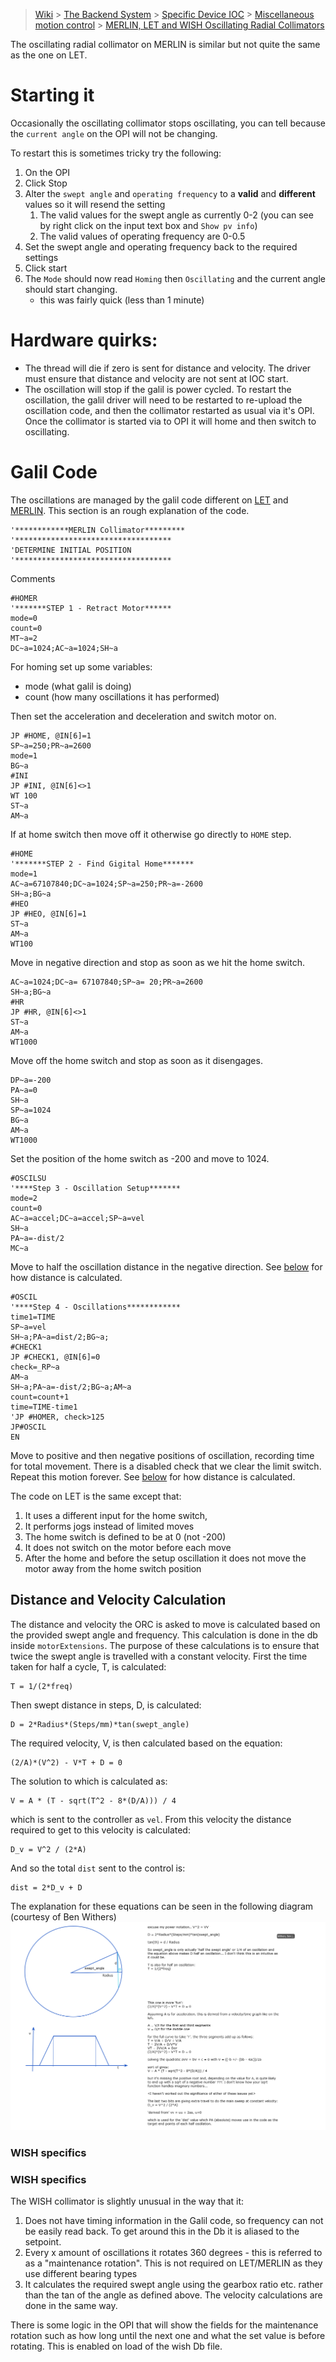> [Wiki](Home) > [The Backend System](The-Backend-System) > [Specific Device IOC](Specific-Device-IOC) > [Miscellaneous motion control](Miscellaneous-Motion-Control) > [MERLIN, LET and WISH Oscillating Radial Collimators](MERLIN,-LET-and-WISH-Oscillating-radial-collimators)

The oscillating radial collimator on MERLIN is similar but not quite the same as the one on LET.

# Starting it

Occasionally the oscillating collimator stops oscillating, you can tell because the `current angle` on the OPI will not be changing.

To restart this is sometimes tricky try the following:

1. On the OPI
1. Click Stop
1. Alter the `swept angle` and `operating frequency` to a **valid** and **different** values so it will resend the setting
   1. The valid values for the swept angle as currently 0-2 (you can see by right click on the input text box and `Show pv info`)
   1. The valid values of operating frequency are 0-0.5
1. Set the swept angle and operating frequency back to the required settings
1. Click start
1. The `Mode` should now read `Homing` then `Oscillating` and the current angle should start changing. 
    - this was fairly quick (less than 1 minute)

# Hardware quirks:
- The thread will die if zero is sent for distance and velocity. The driver must ensure that distance and velocity are not sent at IOC start.
- The oscillation will stop if the galil is power cycled. To restart the oscillation, the galil driver will need to be restarted to re-upload the oscillation code, and then the collimator restarted as usual via it's OPI. Once the collimator is started via to OPI it will home and then switch to oscillating. 

# Galil Code

The oscillations are managed by the galil code different on [LET](https://github.com/ISISComputingGroup/EPICS-galil/blob/master/GalilSup/Db/galil_Oscillating_Collimator.gmc) and [MERLIN](https://github.com/ISISComputingGroup/EPICS-galil/blob/master/GalilSup/Db/galil_Oscillating_Collimator_Merlin.gmc). This section is an rough explanation of the code.

```
'************MERLIN Collimator*********
'***********************************
'DETERMINE INITIAL POSITION
'***********************************
```
Comments

```
#HOMER
'*******STEP 1 - Retract Motor******
mode=0
count=0
MT~a=2
DC~a=1024;AC~a=1024;SH~a
```

For homing set up some variables:

- mode (what galil is doing) 
- count (how many oscillations it has performed)

Then set the acceleration and deceleration and switch motor on.

```
JP #HOME, @IN[6]=1
SP~a=250;PR~a=2600
mode=1
BG~a
#INI
JP #INI, @IN[6]<>1
WT 100
ST~a
AM~a
```

If at home switch then move off it otherwise go directly to `HOME` step.

```
#HOME
'*******STEP 2 - Find Gigital Home*******
mode=1
AC~a=67107840;DC~a=1024;SP~a=250;PR~a=-2600
SH~a;BG~a
#HEO
JP #HEO, @IN[6]=1
ST~a
AM~a
WT100
```
Move in negative direction and stop as soon as we hit the home switch.

```
AC~a=1024;DC~a= 67107840;SP~a= 20;PR~a=2600
SH~a;BG~a
#HR
JP #HR, @IN[6]<>1
ST~a
AM~a
WT1000
```
Move off the home switch and stop as soon as it disengages.

```
DP~a=-200
PA~a=0
SH~a
SP~a=1024
BG~a
AM~a
WT1000
```
Set the position of the home switch as -200 and move to 1024.

```
#OSCILSU
'****Step 3 - Oscillation Setup*******
mode=2
count=0
AC~a=accel;DC~a=accel;SP~a=vel
SH~a
PA~a=-dist/2
MC~a
```
Move to half the oscillation distance in the negative direction. See [below](#distance-calculation) for how distance is calculated.

```
#OSCIL
'****Step 4 - Oscillations************
time1=TIME
SP~a=vel
SH~a;PA~a=dist/2;BG~a;
#CHECK1
JP #CHECK1, @IN[6]=0
check=_RP~a
AM~a
SH~a;PA~a=-dist/2;BG~a;AM~a
count=count+1
time=TIME-time1
'JP #HOMER, check>125
JP#OSCIL
EN
```
Move to positive and then negative positions of oscillation, recording time for total movement. There is a disabled check that we clear the limit switch. Repeat this motion forever. See [below](#distance-calculation) for how distance is calculated.

The code on LET is the same except that:

1. It uses a different input for the home switch, 
1. It performs jogs instead of limited moves
1. The home switch is defined to be at 0 (not -200)
1. It does not switch on the motor before each move
1. After the home and before the setup oscillation it does not move the motor away from the home switch position

## Distance and Velocity Calculation

The distance and velocity the ORC is asked to move is calculated based on the provided swept angle and frequency. This calculation is done in the db inside `motorExtensions`. The purpose of these calculations is to ensure that twice the swept angle is travelled with a constant velocity. First the time taken for half a cycle, T, is calculated:
```
T = 1/(2*freq)
```
Then swept distance in steps, D, is calculated:
```
D = 2*Radius*(Steps/mm)*tan(swept_angle)
```
The required velocity, V, is then calculated based on the equation:
```
(2/A)*(V^2) - V*T + D = 0
```
The solution to which is calculated as:
```
V = A * (T - sqrt(T^2 - 8*(D/A))) / 4
```
which is sent to the controller as `vel`. From this velocity the distance required to get to this velocity is calculated:
```
D_v = V^2 / (2*A)
```
And so the total `dist` sent to the control is:
```
dist = 2*D_v + D
```

The explanation for these equations can be seen in the following diagram (courtesy of Ben Withers) ![ORC maths explanation](images/ORC.png)

### WISH specifics 
### WISH specifics 

The WISH collimator is slightly unusual in the way that it: 
1. Does not have timing information in the Galil code, so frequency can not be easily read back. To get around this in the Db it is aliased to the setpoint. 
1. Every x amount of oscillations it rotates 360 degrees - this is referred to as a "maintenance rotation". This is not required on LET/MERLIN as they use different bearing types
1. It calculates the required swept angle using the gearbox ratio etc. rather than the tan of the angle as defined above. The velocity calculations are done in the same way.

There is some logic in the OPI that will show the fields for the maintenance rotation such as how long until the next one and what the set value is before rotating. This is enabled on load of the wish Db file. 